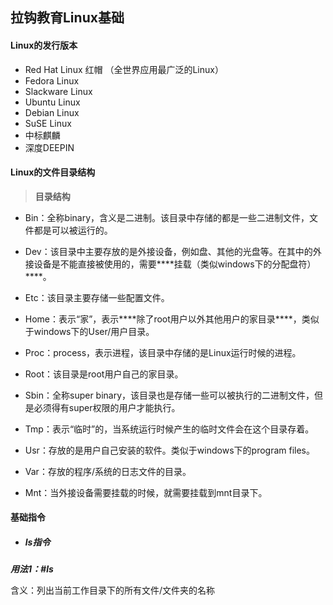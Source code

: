 ## 拉钩教育Linux基础

#### Linux的发行版本

- Red Hat Linux   红帽  （全世界应用最广泛的Linux）
- Fedora Linux 
- Slackware Linux
- Ubuntu Linux
- Debian Linux
- SuSE Linux
- 中标麒麟
- 深度DEEPIN

#### Linux的文件目录结构

> **目录结构**

- Bin：全称binary，含义是二进制。该目录中存储的都是一些二进制文件，文件都是可以被运行的。

- Dev：该目录中主要存放的是外接设备，例如盘、其他的光盘等。在其中的外接设备是不能直接被使用的，需要***\*挂载（类似windows下的分配盘符）\****。

- Etc：该目录主要存储一些配置文件。

- Home：表示“家”，表示***\*除了root用户以外其他用户的家目录\****，类似于windows下的User/用户目录。

- Proc：process，表示进程，该目录中存储的是Linux运行时候的进程。

- Root：该目录是root用户自己的家目录。
- Sbin：全称super binary，该目录也是存储一些可以被执行的二进制文件，但是必须得有super权限的用户才能执行。
- Tmp：表示“临时”的，当系统运行时候产生的临时文件会在这个目录存着。
- Usr：存放的是用户自己安装的软件。类似于windows下的program files。
- Var：存放的程序/系统的日志文件的目录。
- Mnt：当外接设备需要挂载的时候，就需要挂载到mnt目录下。

#### 基础指令

- ##### ls指令

***用法1：#ls***

含义：列出当前工作目录下的所有文件/文件夹的名称